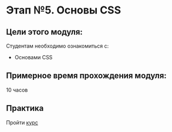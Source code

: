 # Этап №5. Основы CSS

## Цели этого модуля:

Студентам необходимо ознакомиться с:

- Основами CSS

## Примерное время прохождения модуля:

10 часов

## Практика

Пройти [курс](https://code-basics.com/ru/languages/css)
